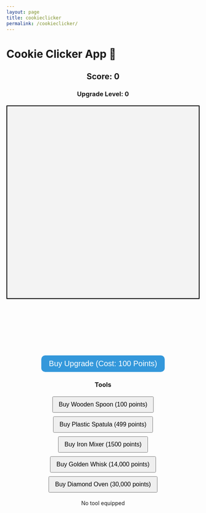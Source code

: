 ```yaml
---
layout: page
title: cookieclicker
permalink: /cookieclicker/
---
```


# Cookie Clicker App 🍪


   

   <div style="text-align: center;">
    <h2>Score: <span id="score">0</span></h2>
    <h3>Upgrade Level: <span id="level">0</span></h3>
    <canvas id="gameCanvas" width="300" height="300" style="border: 2px solid black;"></canvas>
    <br>
    <div id="clickFeedback" style="position: relative; height: 100px; overflow: hidden;"></div>
    <button id="upgradeButton" style="font-size: 20px; padding: 10px 20px; background-color: #3498db; color: white; border: none; border-radius: 10px; cursor: pointer;">Buy Upgrade (Cost: 100 Points)</button>
    <h3>Tools</h3>
    <button id="tool1" style="font-size: 16px; padding: 10px 15px; margin: 5px;" onclick="buyTool(1)">Buy Wooden Spoon (100 points)</button>
    <button id="tool2" style="font-size: 16px; padding: 10px 15px; margin: 5px;" onclick="buyTool(2)">Buy Plastic Spatula (499 points)</button>
    <button id="tool3" style="font-size: 16px; padding: 10px 15px; margin: 5px;" onclick="buyTool(3)">Buy Iron Mixer (1500 points)</button>
    <button id="tool4" style="font-size: 16px; padding: 10px 15px; margin: 5px;" onclick="buyTool(4)">Buy Golden Whisk (14,000 points)</button>
    <button id="tool5" style="font-size: 16px; padding: 10px 15px; margin: 5px;" onclick="buyTool(5)">Buy Diamond Oven (30,000 points)</button>
    <p id="tool">No tool equipped</p>
</div>

<script>
    const canvas = document.getElementById('gameCanvas');
    const ctx = canvas.getContext('2d');
    const cookie = new Image();
    cookie.src = 'https://www.inkatrinaskitchen.com/wp-content/uploads/2011/04/Cookie-Monster-Cookies.jpg'; // Replace with actual cookie image URL
    let score = 0;
    let upgradeLevel = 0;
    let tools = ['Wooden Spoon', 'Plastic Spatula', 'Iron Mixer', 'Golden Whisk', 'Diamond Oven'];
    let toolIndex = 0;
    let pointsPerClick = 1;
    let toolCosts = [100, 499, 1500, 14000, 30000];

    document.getElementById('upgradeButton').addEventListener('click', buyUpgrade);
    canvas.addEventListener('mousedown', cookieClicked);
    canvas.addEventListener('mouseup', resetCookieSize);
    document.addEventListener('keydown', cheatCode);

    function cookieClicked() {
        if (score >= 100000) {
            alert("Game Over! You've reached 100,000 points!");
            return;
        }
        score += pointsPerClick;
        document.getElementById('score').innerText = score;
        drawCookie(250);  // Make the cookie small when clicked
        showClickFeedback(`+${pointsPerClick}`);
    }

    function resetCookieSize() {
        drawCookie(300);  // Reset the cookie to full size
    }

    function drawCookie(size) {
        ctx.clearRect(0, 0, canvas.width, canvas.height);
        ctx.drawImage(cookie, (canvas.width - size) / 2, (canvas.height - size) / 2, size, size);
    }

    function showClickFeedback(text) {
        const feedbackDiv = document.createElement('div');
        feedbackDiv.innerText = text;
        feedbackDiv.style.position = 'absolute';
        feedbackDiv.style.right = '0';
        feedbackDiv.style.color = '#3498db';
        feedbackDiv.style.fontSize = '18px';
        feedbackDiv.style.opacity = '1';
        feedbackDiv.style.transition = 'opacity 3s ease';
        
        document.getElementById('clickFeedback').appendChild(feedbackDiv);
        
        setTimeout(() => {
            feedbackDiv.style.opacity = '0';
            setTimeout(() => feedbackDiv.remove(), 3000);  // Remove after fading out
        }, 3000);  // Visible for 3 seconds
    }

    function buyUpgrade() {
        if (score >= 100 * (upgradeLevel + 1)) {
            score -= 100 * (upgradeLevel + 1);
            upgradeLevel++;
            document.getElementById('score').innerText = score;
            document.getElementById('level').innerText = upgradeLevel;
            pointsPerClick += 2;  // Increase base points per click with each upgrade

            if (upgradeLevel === 15) {
                document.getElementById('upgradeButton').disabled = true;
                alert("Max upgrade reached! Keep clicking to reach 100,000 points!");
            }
        }
    }

    function buyTool(tool) {
        if (score >= toolCosts[tool - 1]) {
            score -= toolCosts[tool - 1];
            document.getElementById('score').innerText = score;
            pointsPerClick += tool * 5;  // Make tools more powerful
            toolIndex = tool - 1;
            document.getElementById('tool').innerText = `Tool: ${tools[toolIndex]}`;
            document.getElementById(`tool${tool}`).disabled = true;  // Disable button after purchase
        } else {
            alert("Not enough points to buy this tool!");
        }
    }

    function cheatCode(event) {
        if (event.key === 'A' && event.getModifierState('Alt')) {
            score += 20000;
            document.getElementById('score').innerText = score;
        }
    }

    drawCookie(300);  // Initial cookie size
</script>

<style>
    canvas {
        display: block;
        margin: 20px auto;
        background-color: #f3f3f3;
    }

    button {
        margin-top: 10px;
    }

    #clickFeedback {
        display: flex;
        flex-direction: column;
        align-items: flex-end;
    }
</style>

<script src="https://utteranc.es/client.js"
        repo="nighthawkcoders/portfolio_2025"
        issue-term="title"
        label="blogpost-comment"
        theme="github-light"
        crossorigin="anonymous"
        async>
</script>